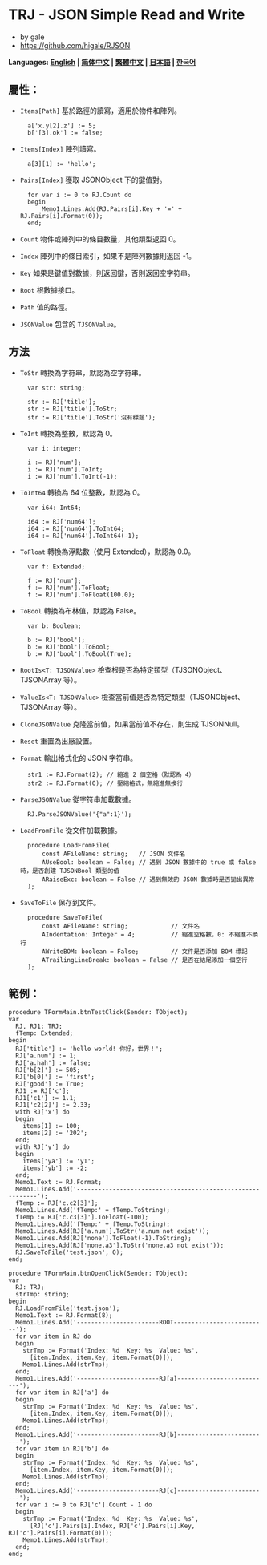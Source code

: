 ﻿# TRJ - JSON Simple Read and Write
- by gale
- https://github.com/higale/RJSON

**Languages: [English](README.md) | [简体中文](README_zh_CN.md) | [繁體中文](README_zh_TW.md) | [日本語](README_ja.md) | [한국어](README_ko.md)**
## 屬性：
- `Items[Path]` 基於路徑的讀寫，適用於物件和陣列。

        a['x.y[2].z'] := 5;
        b['[3].ok'] := false;

- `Items[Index]` 陣列讀寫。

        a[3][1] := 'hello';

- `Pairs[Index]` 獲取 JSONObject 下的鍵值對。

        for var i := 0 to RJ.Count do
        begin
            Memo1.Lines.Add(RJ.Pairs[i].Key + '=' + RJ.Pairs[i].Format(0));
        end;

- `Count` 物件或陣列中的條目數量，其他類型返回 0。
- `Index` 陣列中的條目索引，如果不是陣列數據則返回 -1。
- `Key` 如果是鍵值對數據，則返回鍵，否則返回空字符串。
- `Root` 根數據接口。
- `Path` 值的路徑。
- `JSONValue` 包含的 `TJSONValue`。

## 方法
- `ToStr` 轉換為字符串，默認為空字符串。

        var str: string;

        str := RJ['title'];
        str := RJ['title'].ToStr;
        str := RJ['title'].ToStr('沒有標題');

- `ToInt` 轉換為整數，默認為 0。

        var i: integer;

        i := RJ['num'];
        i := RJ['num'].ToInt;
        i := RJ['num'].ToInt(-1);

- `ToInt64` 轉換為 64 位整數，默認為 0。

        var i64: Int64;

        i64 := RJ['num64'];
        i64 := RJ['num64'].ToInt64;
        i64 := RJ['num64'].ToInt64(-1);

- `ToFloat` 轉換為浮點數（使用 Extended），默認為 0.0。

        var f: Extended;

        f := RJ['num'];
        f := RJ['num'].ToFloat;
        f := RJ['num'].ToFloat(100.0);

- `ToBool` 轉換為布林值，默認為 False。

        var b: Boolean;

        b := RJ['bool'];
        b := RJ['bool'].ToBool;
        b := RJ['bool'].ToBool(True);

- `RootIs<T: TJSONValue>` 檢查根是否為特定類型（TJSONObject、TJSONArray 等）。
- `ValueIs<T: TJSONValue>` 檢查當前值是否為特定類型（TJSONObject、TJSONArray 等）。
- `CloneJSONValue` 克隆當前值，如果當前值不存在，則生成 TJSONNull。
- `Reset` 重置為出廠設置。
- `Format` 輸出格式化的 JSON 字符串。

        str1 := RJ.Format(2); // 縮進 2 個空格（默認為 4）
        str2 := RJ.Format(0); // 壓縮格式，無縮進無換行

- `ParseJSONValue` 從字符串加載數據。

        RJ.ParseJSONValue('{"a":1}');

- `LoadFromFile` 從文件加載數據。

        procedure LoadFromFile(
            const AFileName: string;   // JSON 文件名
            AUseBool: boolean = False; // 遇到 JSON 數據中的 true 或 false 時，是否創建 TJSONBool 類型的值
            ARaiseExc: boolean = False // 遇到無效的 JSON 數據時是否拋出異常
        );

- `SaveToFile` 保存到文件。

        procedure SaveToFile(
            const AFileName: string;            // 文件名
            AIndentation: Integer = 4;          // 縮進空格數，0: 不縮進不換行
            AWriteBOM: boolean = False;         // 文件是否添加 BOM 標記
            ATrailingLineBreak: boolean = False // 是否在結尾添加一個空行
        );

## 範例：
    procedure TFormMain.btnTestClick(Sender: TObject);
    var
      RJ, RJ1: TRJ;
      fTemp: Extended;
    begin
      RJ['title'] := 'hello world! 你好，世界！';
      RJ['a.num'] := 1;
      RJ['a.hah'] := false;
      RJ['b[2]'] := 505;
      RJ['b[0]'] := 'first';
      RJ['good'] := True;
      RJ1 := RJ['c'];
      RJ1['c1'] := 1.1;
      RJ1['c2[2]'] := 2.33;
      with RJ['x'] do
      begin
        items[1] := 100;
        items[2] := '202';
      end;
      with RJ['y'] do
      begin
        items['ya'] := 'y1';
        items['yb'] := -2;
      end;
      Memo1.Text := RJ.Format;
      Memo1.Lines.Add('-----------------------------------------------------------');
      fTemp := RJ['c.c2[3]'];
      Memo1.Lines.Add('fTemp:' + fTemp.ToString);
      fTemp := RJ['c.c3[3]'].ToFloat(-100);
      Memo1.Lines.Add('fTemp:' + fTemp.ToString);
      Memo1.Lines.Add(RJ['a.num'].ToStr('a.num not exist'));
      Memo1.Lines.Add(RJ['none'].ToFloat(-1).ToString);
      Memo1.Lines.Add(RJ['none.a3'].ToStr('none.a3 not exist'));
      RJ.SaveToFile('test.json', 0);
    end;

    procedure TFormMain.btnOpenClick(Sender: TObject);
    var
      RJ: TRJ;
      strTmp: string;
    begin
      RJ.LoadFromFile('test.json');
      Memo1.Text := RJ.Format(8);
      Memo1.Lines.Add('-----------------------ROOT--------------------------');
      for var item in RJ do
      begin
        strTmp := Format('Index: %d  Key: %s  Value: %s',
          [item.Index, item.Key, item.Format(0)]);
        Memo1.Lines.Add(strTmp);
      end;
      Memo1.Lines.Add('-----------------------RJ[a]--------------------------');
      for var item in RJ['a'] do
      begin
        strTmp := Format('Index: %d  Key: %s  Value: %s',
          [item.Index, item.Key, item.Format(0)]);
        Memo1.Lines.Add(strTmp);
      end;
      Memo1.Lines.Add('-----------------------RJ[b]--------------------------');
      for var item in RJ['b'] do
      begin
        strTmp := Format('Index: %d  Key: %s  Value: %s',
          [item.Index, item.Key, item.Format(0)]);
        Memo1.Lines.Add(strTmp);
      end;
      Memo1.Lines.Add('-----------------------RJ[c]--------------------------');
      for var i := 0 to RJ['c'].Count - 1 do
      begin
        strTmp := Format('Index: %d  Key: %s  Value: %s',
          [RJ['c'].Pairs[i].Index, RJ['c'].Pairs[i].Key, RJ['c'].Pairs[i].Format(0)]);
        Memo1.Lines.Add(strTmp);
      end;
    end;